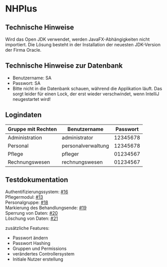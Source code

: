 # NHPlus

## Technische Hinweise

Wird das Open JDK verwendet, werden JavaFX-Abhängigkeiten nicht importiert. Die Lösung besteht in der Installation der neuesten JDK-Version der Firma Oracle.

## Technische Hinweise zur Datenbank

- Benutzername: SA
- Passwort: SA
- Bitte nicht in die Datenbank schauen, während die Applikation läuft. Das sorgt leider für einen Lock, der erst wieder verschwindet, wenn IntelliJ neugestartet wird!

## Logindaten
| Gruppe mit Rechten | Benutzername       | Passwort |
|--------------------|--------------------|----------|
| Administration     | administrator      | 12345678 |
| Personal           | personalverwaltung | 12345678 |
| Pflege             | pfleger            | 01234567 |
| Rechnungswesen     | rechnungswesen     | 01234567 |

## Testdokumentation
Authentifizierungssystem: [#16](https://github.com/mlhmz/nhplus/pull/16)  
Pflegermodul: [#13](https://github.com/mlhmz/nhplus/pull/13)  
Personalgruppe: [#18](https://github.com/mlhmz/nhplus/pull/18)  
Markierung des Behandlungsende: [#19](https://github.com/mlhmz/nhplus/pull/19)  
Sperrung von Daten: [#20](https://github.com/mlhmz/nhplus/pull/20)  
Löschung von Daten: [#21](https://github.com/mlhmz/nhplus/pull/21)

zusätzliche Features:
- Passwort ändern
- Passwort Hashing
- Gruppen und Permissions
- verändertes Controllersystem
- Initiale Nutzer erstellung
